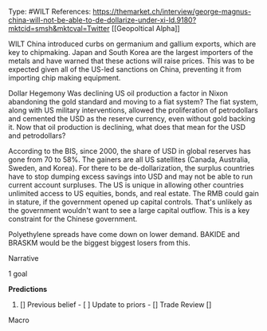 Type: #WILT 
References: https://themarket.ch/interview/george-magnus-china-will-not-be-able-to-de-dollarize-under-xi-ld.9180?mktcid=smsh&mktcval=Twitter
[[Geopoltical Alpha]]

WILT
China introduced curbs on germanium and gallium exports, which are key to chipmaking. Japan and South Korea are the largest importers of the metals and have warned that these actions will raise prices. This was to be expected given all of the US-led sanctions on China, preventing it from importing chip making equipment. 

Dollar Hegemony
Was declining US oil production a factor in Nixon abandoning the gold standard and moving to a fiat system? The fiat system, along with US military interventions, allowed the proliferation of petrodollars and cemented the USD as the reserve currency, even without gold backing it. Now that oil production is declining, what does that mean for the USD and petrodollars?

According to the BIS, since 2000, the share of USD in global reserves has gone from 70 to 58%. The gainers are all US satellites (Canada, Australia, Sweden, and Korea). For there to be de-dollarization, the surplus countries have to stop dumping excess savings into USD and may not be able to run current account surpluses. The US is unique in allowing other countries unlimited access to US equities, bonds, and real estate. The RMB could gain in stature, if the government opened up capital controls. That's unlikely as the government wouldn't want to see a large capital outflow. This is a key constraint for the Chinese government. 

Polyethylene spreads have come down on lower demand. BAKIDE and BRASKM would be the biggest  biggest losers from this.  


Narrative

1 goal


**Predictions**

1) []
Previous belief - 
[ ]
Update to priors - 
[]
Trade Review
[]





Macro
